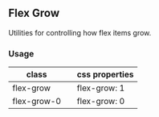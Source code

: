## Flex Grow

Utilities for controlling how flex items grow.

### Usage

| class |  | css properties |
|---|---|---|
| flex-grow |  | flex-grow: 1 |
| flex-grow-0 |  | flex-grow: 0 |
